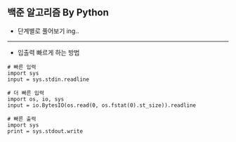 ## 백준 알고리즘 By Python
- 단계별로 풀어보기 ing..
---
- 입출력 빠르게 하는 방법
```
# 빠른 입력
import sys
input = sys.stdin.readline

# 더 빠른 입력
import os, io, sys
input = io.BytesIO(os.read(0, os.fstat(0).st_size)).readline

# 빠른 출력
import sys
print = sys.stdout.write
```
